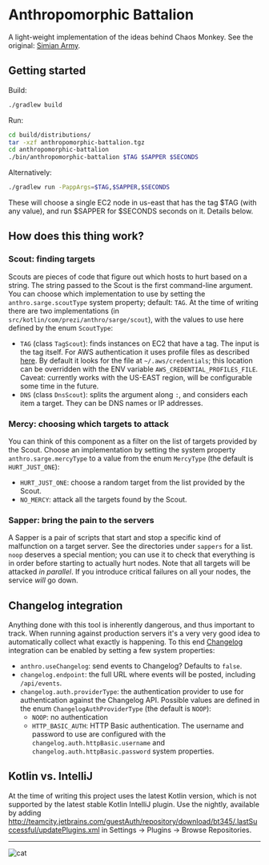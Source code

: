 # Anthropomorphic Battalion

A light-weight implementation of the ideas behind Chaos Monkey. See the original: [Simian Army](https://github.com/Netflix/SimianArmy). 

## Getting started

Build:

```sh
./gradlew build
```

Run:

```sh
cd build/distributions/
tar -xzf anthropomorphic-battalion.tgz
cd anthropomorphic-battalion
./bin/anthropomorphic-battalion $TAG $SAPPER $SECONDS
```

Alternatively:

```sh
./gradlew run -PappArgs=$TAG,$SAPPER,$SECONDS
```

These will choose a single EC2 node in us-east that has the tag $TAG (with any value), and run $SAPPER for $SECONDS
seconds on it. Details below.

## How does this thing work?

### Scout: finding targets

Scouts are pieces of code that figure out which hosts to hurt based on a string. The string passed to the Scout is the
first command-line argument. You can choose which implementation to use by setting the `anthro.sarge.scoutType`
system property; default: `TAG`. At the time of writing there are two implementations (in `src/kotlin/com/prezi/anthro/sarge/scout`),
with the values to use here defined by the enum `ScoutType`:

 * `TAG` (class `TagScout`): finds instances on EC2 that have a tag. The input is the tag itself. For AWS authentication it uses
   profile files as described [here](http://docs.aws.amazon.com/cli/latest/userguide/cli-chap-getting-started.html).
   By default it looks for the file at `~/.aws/credentials`; this location can be overridden with the ENV variable
   `AWS_CREDENTIAL_PROFILES_FILE`. Caveat: currently works with the US-EAST region, will be configurable some time in the
   future.
 * `DNS` (class `DnsScout`): splits the argument along `:`, and considers each item a target. They can be DNS names
   or IP addresses.
   
### Mercy: choosing which targets to attack
 
You can think of this component as a filter on the list of targets provided by the Scout. Choose an implementation by
setting the system property `anthro.sarge.mercyType` to a value from the enum `MercyType` (the default is `HURT_JUST_ONE`):
  
 * `HURT_JUST_ONE`: choose a random target from the list provided by the Scout.
 * `NO_MERCY`: attack all the targets found by the Scout.
                        
                        
### Sapper: bring the pain to the servers
                      
A Sapper is a pair of scripts that start and stop a specific kind of malfunction on a target server. See the directories
under `sappers` for a list. `noop` deserves a special mention; you can use it to check that everything is in order before
starting to actually hurt nodes. Note that all targets will be attacked _in parallel_. If you introduce
critical failures on all your nodes, the service _will_ go down.


## Changelog integration

Anything done with this tool is inherently dangerous, and thus important to track. When running against production
servers it's a very very good idea to automatically collect what exactly is happening. To this end 
[Changelog](https://github.com/prezi/changelog) integration can be enabled by setting a few system properties:

 * `anthro.useChangelog`: send events to Changelog? Defaults to `false`.
 * `changelog.endpoint`: the full URL where events will be posted, including `/api/events`.
 * `changelog.auth.providerType`: the authentication provider to use for authentication against the Changelog API.
   Possible values are defined in the enum `ChangelogAuthProviderType` (the default is `NOOP`):
   * `NOOP`: no authentication
   * `HTTP_BASIC_AUTH`: HTTP Basic authentication. The username and password to use are configured with the
     `changelog.auth.httpBasic.username` and `changelog.auth.httpBasic.password` system properties.

## Kotlin vs. IntelliJ

At the time of writing this project uses the latest Kotlin version, which is not supported by the latest stable Kotlin IntelliJ plugin. Use the
nightly, available by adding http://teamcity.jetbrains.com/guestAuth/repository/download/bt345/.lastSuccessful/updatePlugins.xml
in Settings -> Plugins -> Browse Repositories.

------------
![cat](https://i.chzbgr.com/maxW500/3576064768/h35FCCB8D/)
